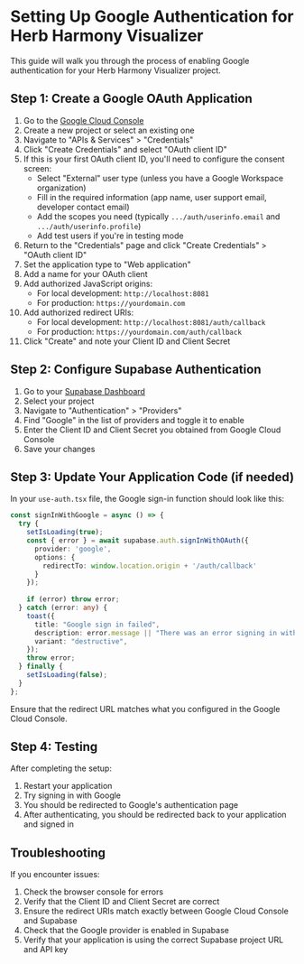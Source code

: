 # Setting Up Google Authentication for Herb Harmony Visualizer

This guide will walk you through the process of enabling Google authentication for your Herb Harmony Visualizer project.

## Step 1: Create a Google OAuth Application

1. Go to the [Google Cloud Console](https://console.cloud.google.com/)
2. Create a new project or select an existing one
3. Navigate to "APIs & Services" > "Credentials"
4. Click "Create Credentials" and select "OAuth client ID"
5. If this is your first OAuth client ID, you'll need to configure the consent screen:
   - Select "External" user type (unless you have a Google Workspace organization)
   - Fill in the required information (app name, user support email, developer contact email)
   - Add the scopes you need (typically `.../auth/userinfo.email` and `.../auth/userinfo.profile`)
   - Add test users if you're in testing mode
6. Return to the "Credentials" page and click "Create Credentials" > "OAuth client ID"
7. Set the application type to "Web application"
8. Add a name for your OAuth client
9. Add authorized JavaScript origins:
   - For local development: `http://localhost:8081`
   - For production: `https://yourdomain.com`
10. Add authorized redirect URIs:
    - For local development: `http://localhost:8081/auth/callback`
    - For production: `https://yourdomain.com/auth/callback`
11. Click "Create" and note your Client ID and Client Secret

## Step 2: Configure Supabase Authentication

1. Go to your [Supabase Dashboard](https://app.supabase.com/)
2. Select your project
3. Navigate to "Authentication" > "Providers"
4. Find "Google" in the list of providers and toggle it to enable
5. Enter the Client ID and Client Secret you obtained from Google Cloud Console
6. Save your changes

## Step 3: Update Your Application Code (if needed)

In your `use-auth.tsx` file, the Google sign-in function should look like this:

```typescript
const signInWithGoogle = async () => {
  try {
    setIsLoading(true);
    const { error } = await supabase.auth.signInWithOAuth({
      provider: 'google',
      options: {
        redirectTo: window.location.origin + '/auth/callback'
      }
    });
    
    if (error) throw error;
  } catch (error: any) {
    toast({
      title: "Google sign in failed",
      description: error.message || "There was an error signing in with Google",
      variant: "destructive",
    });
    throw error;
  } finally {
    setIsLoading(false);
  }
};
```

Ensure that the redirect URL matches what you configured in the Google Cloud Console.

## Step 4: Testing

After completing the setup:

1. Restart your application
2. Try signing in with Google
3. You should be redirected to Google's authentication page
4. After authenticating, you should be redirected back to your application and signed in

## Troubleshooting

If you encounter issues:

1. Check the browser console for errors
2. Verify that the Client ID and Client Secret are correct
3. Ensure the redirect URIs match exactly between Google Cloud Console and Supabase
4. Check that the Google provider is enabled in Supabase
5. Verify that your application is using the correct Supabase project URL and API key
